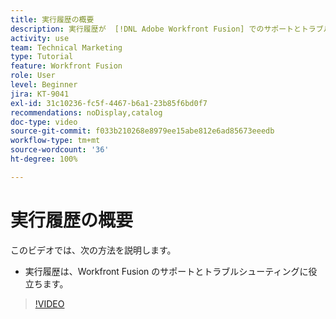 ```yaml
---
title: 実行履歴の概要
description: 実行履歴が  [!DNL Adobe Workfront Fusion] でのサポートとトラブルシューティングにどのように役立つかを説明します。
activity: use
team: Technical Marketing
type: Tutorial
feature: Workfront Fusion
role: User
level: Beginner
jira: KT-9041
exl-id: 31c10236-fc5f-4467-b6a1-23b85f6bd0f7
recommendations: noDisplay,catalog
doc-type: video
source-git-commit: f033b210268e8979ee15abe812e6ad85673eeedb
workflow-type: tm+mt
source-wordcount: '36'
ht-degree: 100%

---
```


# 実行履歴の概要

このビデオでは、次の方法を説明します。

* 実行履歴は、Workfront Fusion のサポートとトラブルシューティングに役立ちます。

>[!VIDEO](https://video.tv.adobe.com/v/335282/?quality=12&learn=on)
